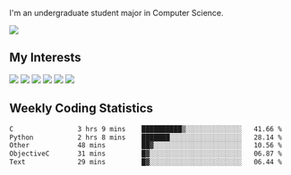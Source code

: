 I'm an undergraduate student major in Computer Science.

![](https://github-readme-stats.vercel.app/api?username=littzhch&theme=radical)

## My Interests

![](https://img.shields.io/badge/Python-3776AB?style=flat&labelColor=FFD43B&logoColor=3776AB&logo=python)
![](https://img.shields.io/badge/C-00599C?style=flat&labelColor=01427d&logoColor=6295cb&logo=c)
![](https://img.shields.io/badge/Rust-ffffff?style=flat&labelColor=ffffff&logoColor=000000&logo=rust)
![](https://img.shields.io/badge/LaTeX-008080?style=flat&labelColor=eeece5&logoColor=008080&logo=latex)
![](https://img.shields.io/badge/OpenGL-5487b2?style=flat&labelColor=ffffff&logoColor=5487b2&logo=opengl)
![](https://img.shields.io/badge/archlinux-1793d1?style=flat&labelColor=333333&logoColor=1793d1&logo=archlinux)

## Weekly Coding Statistics
<!--START_SECTION:waka-->

```txt
C                3 hrs 9 mins    ██████████▒░░░░░░░░░░░░░░   41.66 %
Python           2 hrs 8 mins    ███████░░░░░░░░░░░░░░░░░░   28.14 %
Other            48 mins         ██▓░░░░░░░░░░░░░░░░░░░░░░   10.56 %
ObjectiveC       31 mins         █▓░░░░░░░░░░░░░░░░░░░░░░░   06.87 %
Text             29 mins         █▓░░░░░░░░░░░░░░░░░░░░░░░   06.44 %
```

<!--END_SECTION:waka-->
